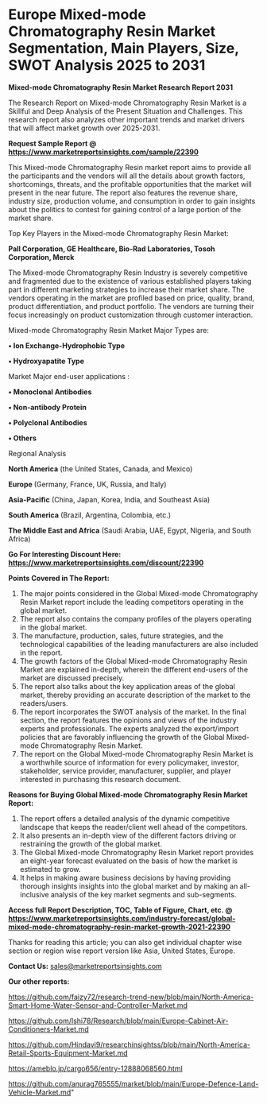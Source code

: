 # Europe Mixed-mode Chromatography Resin Market Segmentation, Main Players, Size, SWOT Analysis 2025 to 2031

<strong>Mixed-mode Chromatography Resin Market Research Report 2031</strong>

The Research Report on Mixed-mode Chromatography Resin Market is a Skillful and Deep Analysis of the Present Situation and Challenges. This research report also analyzes other important trends and market drivers that will affect market growth over 2025-2031.

<strong>Request Sample Report @ <a href=https://www.marketreportsinsights.com/sample/22390>https://www.marketreportsinsights.com/sample/22390</a></strong>

This Mixed-mode Chromatography Resin market report aims to provide all the participants and the vendors will all the details about growth factors, shortcomings, threats, and the profitable opportunities that the market will present in the near future. The report also features the revenue share, industry size, production volume, and consumption in order to gain insights about the politics to contest for gaining control of a large portion of the market share.

Top Key Players in the Mixed-mode Chromatography Resin Market:

<strong>Pall Corporation, GE Healthcare, Bio-Rad Laboratories, Tosoh Corporation, Merck</strong>

The Mixed-mode Chromatography Resin Industry is severely competitive and fragmented due to the existence of various established players taking part in different marketing strategies to increase their market share. The vendors operating in the market are profiled based on price, quality, brand, product differentiation, and product portfolio. The vendors are turning their focus increasingly on product customization through customer interaction.

Mixed-mode Chromatography Resin Market Major Types are:

<strong>• Ion Exchange-Hydrophobic Type

• Hydroxyapatite Type</strong>

Market Major end-user applications :

<strong>• Monoclonal Antibodies

• Non-antibody Protein

• Polyclonal Antibodies

• Others</strong>

Regional Analysis

</u><strong><b>North America</b></strong> (the United States, Canada, and Mexico)

<strong><b>Europe </b></strong>(Germany, France, UK, Russia, and Italy)

<strong><b>Asia-Pacific</b></strong> (China, Japan, Korea, India, and Southeast Asia)

<strong><b>South America</b></strong> (Brazil, Argentina, Colombia, etc.)

<strong><b>The Middle East and Africa</b></strong> (Saudi Arabia, UAE, Egypt, Nigeria, and South Africa)

<strong>Go For Interesting Discount Here: <a href=https://www.marketreportsinsights.com/discount/22390>https://www.marketreportsinsights.com/discount/22390</a></strong>

<strong>Points Covered in The Report:</strong>
<ol>
  <li>The major points considered in the Global Mixed-mode Chromatography Resin Market report include the leading competitors operating in the global market.</li>
  <li>The report also contains the company profiles of the players operating in the global market.</li>
  <li>The manufacture, production, sales, future strategies, and the technological capabilities of the leading manufacturers are also included in the report.</li>
  <li>The growth factors of the Global Mixed-mode Chromatography Resin Market are explained in-depth, wherein the different end-users of the market are discussed precisely.</li>
  <li>The report also talks about the key application areas of the global market, thereby providing an accurate description of the market to the readers/users.</li>
  <li>The report incorporates the SWOT analysis of the market. In the final section, the report features the opinions and views of the industry experts and professionals. The experts analyzed the export/import policies that are favorably influencing the growth of the Global Mixed-mode Chromatography Resin Market.</li>
  <li>The report on the Global Mixed-mode Chromatography Resin Market is a worthwhile source of information for every policymaker, investor, stakeholder, service provider, manufacturer, supplier, and player interested in purchasing this research document.</li>
</ol>
<strong>Reasons for Buying Global Mixed-mode Chromatography Resin Market Report:</strong>

<ol>
  <li>The report offers a detailed analysis of the dynamic competitive landscape that keeps the reader/client well ahead of the competitors.</li>
  <li>It also presents an in-depth view of the different factors driving or restraining the growth of the global market.</li>
  <li>The Global Mixed-mode Chromatography Resin Market report provides an eight-year forecast evaluated on the basis of how the market is estimated to grow.</li>
  <li>It helps in making aware business decisions by having providing thorough insights insights into the global market and by making an all-inclusive analysis of the key market segments and sub-segments.</li>
</ol>
<strong>Access full Report Description, TOC, Table of Figure, Chart, etc. @ <a href=https://www.marketreportsinsights.com/industry-forecast/global-mixed-mode-chromatography-resin-market-growth-2021-22390>https://www.marketreportsinsights.com/industry-forecast/global-mixed-mode-chromatography-resin-market-growth-2021-22390</a></strong>


Thanks for reading this article; you can also get individual chapter wise section or region wise report version like Asia, United States, Europe.

<strong>Contact Us:</strong>
sales@marketreportsinsights.com

<strong>Our other reports:</strong>

<a href=https://github.com/faizy72/research-trend-new/blob/main/North-America-Smart-Home-Water-Sensor-and-Controller-Market.md>https://github.com/faizy72/research-trend-new/blob/main/North-America-Smart-Home-Water-Sensor-and-Controller-Market.md</a>

<a href=https://github.com/Ishi78/Research/blob/main/Europe-Cabinet-Air-Conditioners-Market.md>https://github.com/Ishi78/Research/blob/main/Europe-Cabinet-Air-Conditioners-Market.md</a>

<a href=https://github.com/Hindavi9/researchinsightss/blob/main/North-America-Retail-Sports-Equipment-Market.md>https://github.com/Hindavi9/researchinsightss/blob/main/North-America-Retail-Sports-Equipment-Market.md</a>

<a href=https://ameblo.jp/cargo656/entry-12888068560.html>https://ameblo.jp/cargo656/entry-12888068560.html</a>

<a href=https://github.com/anurag765555/market/blob/main/Europe-Defence-Land-Vehicle-Market.md>https://github.com/anurag765555/market/blob/main/Europe-Defence-Land-Vehicle-Market.md</a>"
